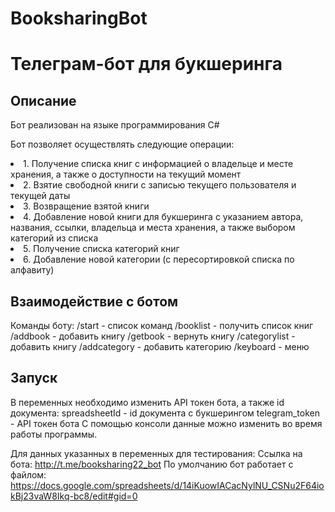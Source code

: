 # BooksharingBot
<h1>Телеграм-бот для букшеринга</h1>
<h2>Описание</h2>
<p>Бот реализован на языке программирования C#</p>

Бот позволяет осуществлять следующие операции:
<li>1.	Получение списка книг с информацией о владельце и месте хранения, а также о доступности на текущий момент</li>
<li>2.	Взятие свободной книги с записью текущего пользователя и текущей даты</li>
<li>3.	Возвращение взятой книги </li>
<li>4.  Добавление новой книги для букшеринга с указанием автора, названия, ссылки, владельца и места хранения, а также выбором категорий из списка</li>
<li>5.  Получение списка категорий книг</li>
<li>6.	Добавление новой категории (с пересортировкой списка по алфавиту) </li>

<h2>Взаимодействие с ботом</h2>
Команды боту:
/start - список команд
/booklist - получить список книг 
/addbook - добавить книгу
/getbook - вернуть книгу
/categorylist - добавить книгу
/addcategory - добавить категорию
/keyboard - меню

<h2>Запуск</h2>
В переменных необходимо изменить API токен бота, а также id документа:
spreadsheetId - id документа с букшерингом
telegram_token - API токен бота
С помощью консоли данные можно изменить во время работы программы.

Для данных указанных в переменных для тестирования:
Ссылка на бота: http://t.me/booksharing22_bot
По умолчанию бот работает с файлом: https://docs.google.com/spreadsheets/d/14iKuowIACacNylNU_CSNu2F64iokBj23vaW8Ikq-bc8/edit#gid=0
